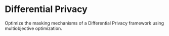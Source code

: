 # Differential Privacy

Optimize the masking mechanisms of a Differential Privacy framework using multiobjective optimization.
